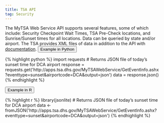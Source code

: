```yaml
---
title: TSA API
tag: Security
---
```


The MyTSA Web Service API supports several features, some of which include: Security Checkpoint Wait Times, TSA Pre-Check locations, and Sunrise/Sunset times for all locations.
Data can be queried by state and/or airport. The TSA provides XML files of data in addition to the API with [documentation](https://www.dhs.gov/mytsa-api-documentation).
<button data-toggle="collapse" data-target="#tsa-python" type="button" class="btn btn-secondary btn-lg btn-block">Example in Python</button>
<div id="tsa-python" class="collapse">
{% highlight python %}
import requests
# Returns JSON file of today’s sunset time for DCA airport
response = requests.get('http://apps.tsa.dhs.gov/MyTSAWebService/GetEventInfo.ashx?eventtype=sunset&airportcode=DCA&output=json')
data = response.json()
{% endhighlight %}
</div>

<button data-toggle="collapse" data-target="#tsa-r" type="button" class="btn btn-secondary btn-lg btn-block">Example in R</button>
<div id="tsa-r" class="collapse">
{% highlight r %}
library(jsonlite)
# Returns JSON file of today’s sunset time for DCA airport
data <- fromJSON('http://apps.tsa.dhs.gov/MyTSAWebService/GetEventInfo.ashx?eventtype=sunset&airportcode=DCA&output=json')
{% endhighlight %}
</div>
